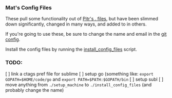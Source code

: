 ### Mat's Config Files

These pull some functionality out of [Pitr's . files](https://github.com/pitr/config_files), but have been slimmed down significantly, changed in many ways, and added to in others.

If you're going to use these, be sure to change the name and email in the [git config](https://github.com/mpataki/config_files/blob/master/git/git_config).

Install the config files by running the [install_config_files](https://github.com/mpataki/config_files/blob/master/install_config_files) script.

### TODO:
[ ] link a ctags pref file for sublime
[ ] setup go (something like: `export GOPATH=$HOME/code/go` and `export PATH=$PATH:$GOPATH/bin`
[ ] setup subl
[ ] move anything from `./setup_machine` to `./install_config_files` (and probably change the name)
